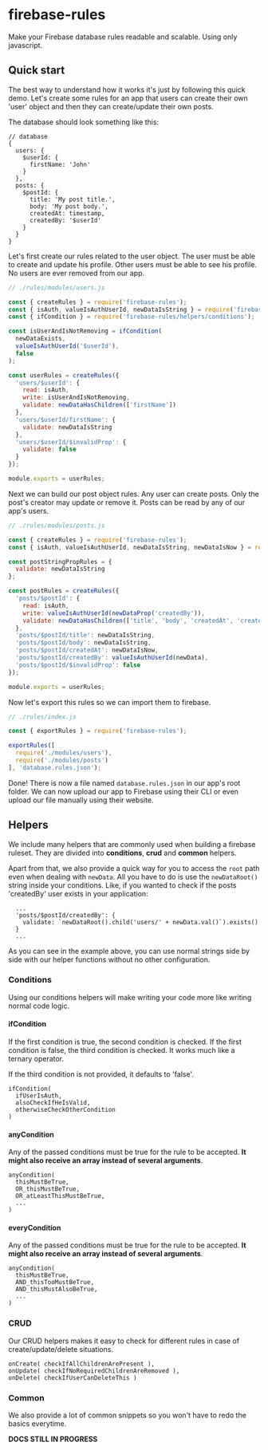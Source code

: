 # firebase-rules

Make your Firebase database rules readable and scalable. Using only javascript.

## Quick start

The best way to understand how it works it's just by following this quick demo.
Let's create some rules for an app that users can create their own 'user' object and then they can create/update their own posts.

The database should look something like this:

```
// database
{
  users: {
    $userId: {
      firstName: 'John'
    }
  },
  posts: {
    $postId: {
      title: 'My post title.',
      body: 'My post body.',
      createdAt: timestamp,
      createdBy: '$userId'
    }
  }
}

```

Let's first create our rules related to the user object.
The user must be able to create and update his profile.
Other users must be able to see his profile.
No users are ever removed from our app.

```javascript
// ./rules/modules/users.js

const { createRules } = require('firebase-rules');
const { isAuth, valueIsAuthUserId, newDataIsString } = require('firebase-rules/helpers/common');
const { ifCondition } = require('firebase-rules/helpers/conditions');

const isUserAndIsNotRemoving = ifCondition(
  newDataExists,
  valueIsAuthUserId('$userId'),
  false
);

const userRules = createRules({
  'users/$userId': {
    read: isAuth,
    write: isUserAndIsNotRemoving,
    validate: newDataHasChildren(['firstName'])
  },
  'users/$userId/firstName': {
    validate: newDataIsString
  },
  'users/$userId/$invalidProp': {
    validate: false
  }
});

module.exports = userRules;
```

Next we can build our post object rules.
Any user can create posts. Only the post's creator may update or remove it.
Posts can be read by any of our app's users.

```javascript
// ./rules/modules/posts.js

const { createRules } = require('firebase-rules');
const { isAuth, valueIsAuthUserId, newDataIsString, newDataIsNow } = require('firebase-rules/helpers/common');

const postStringPropRules = {
  validate: newDataIsString
};

const postRules = createRules({
  'posts/$postId': {
    read: isAuth,
    write: valueIsAuthUserId(newDataProp('createdBy')),
    validate: newDataHasChildren(['title', 'body', 'createdAt', 'createdBy'])
  },
  'posts/$postId/title': newDataIsString,
  'posts/$postId/body': newDataIsString,
  'posts/$postId/createdAt': newDataIsNow,
  'posts/$postId/createdBy': valueIsAuthUserId(newData),
  'posts/$postId/$invalidProp': false
});

module.exports = userRules;
```

Now let's export this rules so we can import them to firebase.

```javascript
// ./rules/index.js

const { exportRules } = require('firebase-rules');

exportRules([
  require('./modules/users'),
  require('./modules/posts')
], 'database.rules.json');

```

Done! There is now a file named `database.rules.json` in our app's root folder.
We can now upload our app to Firebase using their CLI or even upload our file manually using their website.

## Helpers

We include many helpers that are commonly used when building a firebase ruleset.
They are divided into **conditions**, **crud** and **common** helpers.

Apart from that, we also provide a quick way for you to access the `root` path even when dealing with `newData`.
All you have to do is use the `newDataRoot()` string inside your conditions.
Like, if you wanted to check if the posts 'createdBy' user exists in your application:

```
  ...
  'posts/$postId/createdBy': {
    validate: `newDataRoot().child('users/' + newData.val()`).exists()
  }
  ...
```

As you can see in the example above, you can use normal strings side by side with our helper functions without no other configuration.

### Conditions

Using our conditions helpers will make writing your code more like writing normal code logic.

#### ifCondition

If the first condition is true, the second condition is checked.
If the first condition is false, the third condition is checked.
It works much like a ternary operator.

If the third condition is not provided, it defaults to 'false'.

```
ifCondition(
  ifUserIsAuth,
  alsoCheckIfHeIsValid,
  otherwiseCheckOtherCondition
)
```

#### anyCondition

Any of the passed conditions must be true for the rule to be accepted.
**It might also receive an array instead of several arguments**.

```
anyCondition(
  thisMustBeTrue,
  OR_thisMustBeTrue,
  OR_atLeastThisMustBeTrue,
  ...
)
```

#### everyCondition

Any of the passed conditions must be true for the rule to be accepted.
**It might also receive an array instead of several arguments**.

```
anyCondition(
  thisMustBeTrue,
  AND_thisTooMustBeTrue,
  AND_thisMustAlsoBeTrue,
  ...
)
```

### CRUD

Our CRUD helpers makes it easy to check for different rules in case of create/update/delete situations.

```
onCreate( checkIfAllChildrenArePresent ),
onUpdate( checkIfNoRequiredChildrenAreRemoved ),
onDelete( checkIfUserCanDeleteThis )
```

### Common

We also provide a lot of common snippets so you won't have to redo the basics everytime.

**DOCS STILL IN PROGRESS**
